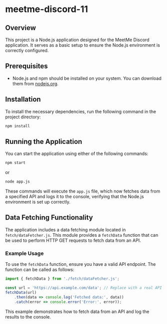 # meetme-discord-11

## Overview
This project is a Node.js application designed for the MeetMe Discord application. It serves as a basic setup to ensure the Node.js environment is correctly configured.

## Prerequisites
- Node.js and npm should be installed on your system. You can download them from [nodejs.org](https://nodejs.org/).

## Installation
To install the necessary dependencies, run the following command in the project directory:

```bash
npm install
```

## Running the Application
You can start the application using either of the following commands:

```bash
npm start
```

or

```bash
node app.js
```

These commands will execute the `app.js` file, which now fetches data from a specified API and logs it to the console, verifying that the Node.js environment is set up correctly.

## Data Fetching Functionality
The application includes a data fetching module located in `fetch/dataFetcher.js`. This module provides a `fetchData` function that can be used to perform HTTP GET requests to fetch data from an API.

### Example Usage
To use the `fetchData` function, ensure you have a valid API endpoint. The function can be called as follows:

```javascript
import { fetchData } from './fetch/dataFetcher.js';

const url = 'https://api.example.com/data'; // Replace with a real API endpoint
fetchData(url)
    .then(data => console.log('Fetched data:', data))
    .catch(error => console.error('Error:', error));
```

This example demonstrates how to fetch data from an API and log the results to the console.
